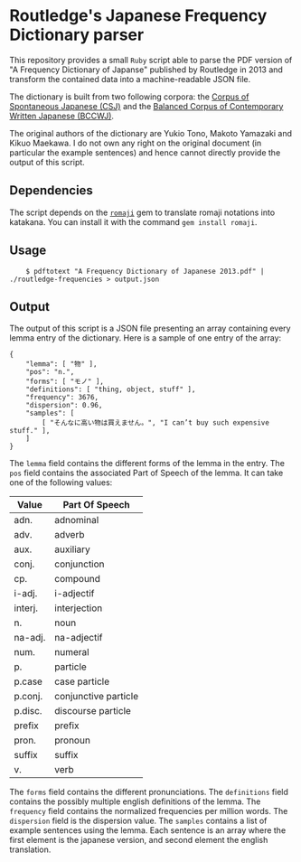 # Routledge's Japanese Frequency Dictionary parser

This repository provides a small `Ruby` script able to parse the PDF version
of "A Frequency Dictionary of Japanse" published by Routledge in 2013 and
transform the contained data into a machine-readable JSON file.

The dictionary is built from two following corpora:
the [Corpus of Spontaneous Japanese (CSJ)](https://pj.ninjal.ac.jp/corpus_center/csj/en/) and
the [Balanced Corpus of Contemporary Written Japanese (BCCWJ)](https://pj.ninjal.ac.jp/corpus_center/bccwj/en/).

The original authors of the dictionary are Yukio Tono, Makoto Yamazaki and
Kikuo Maekawa. I do not own any right on the original document (in particular
the example sentences) and hence cannot directly provide the output of this
script.

## Dependencies

The script depends on the [`romaji`](https://github.com/makimoto/romaji) gem to
translate romaji notations into katakana.
You can install it with the command `gem install romaji`.

## Usage

```
	$ pdftotext "A Frequency Dictionary of Japanese 2013.pdf" | ./routledge-frequencies > output.json
```

## Output

The output of this script is a JSON file presenting an array containing every
lemma entry of the dictionary. Here is a sample of one entry of the array:

```
{
	"lemma": [ "物" ],
	"pos": "n.",
	"forms": [ "モノ" ],
	"definitions": [ "thing, object, stuff" ],
	"frequency": 3676,
	"dispersion": 0.96,
	"samples": [
		[ "そんなに高い物は買えません。", "I can’t buy such expensive stuff." ],
	]
}
```

The `lemma` field contains the different forms of the lemma in the entry.
The `pos` field contains the associated Part of Speech of the lemma.
It can take one of the following values:

| Value   | Part Of Speech       |
|---------|----------------------|
| adn.    | adnominal            |
| adv.    | adverb               |
| aux.    | auxiliary            |
| conj.   | conjunction          |
| cp.     | compound             |
| i-adj.  | i-adjectif           |
| interj. | interjection         |
| n.      | noun                 |
| na-adj. | na-adjectif          |
| num.    | numeral              |
| p.      | particle             |
| p.case  | case particle        |
| p.conj. | conjunctive particle |
| p.disc. | discourse particle   |
| prefix  | prefix               |
| pron.   | pronoun              |
| suffix  | suffix               |
| v.      | verb                 |

The `forms` field contains the different pronunciations.
The `definitions` field contains the possibly multiple english definitions of the lemma.
The `frequency` field contains the normalized frequencies per million words.
The `dispersion` field is the dispersion value.
The `samples` contains a list of example sentences using the lemma.
Each sentence is an array where the first element is the japanese version,
and second element the english translation.
